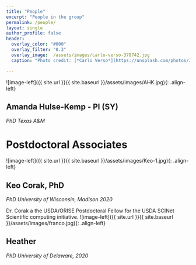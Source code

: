 ```yaml
---
title: "People"
excerpt: "People in the group"
permalink: /people/
layout: single
author_profile: false
header:
  overlay_color: "#000"
  overlay_filter: "0.3"
  overlay_image:  /assets/images/carlo-verso-378742.jpg
  caption: "Photo credit: [*Carlo Verso*](https://unsplash.com/photos/Jc-4LqyuSno)"

---
```



![image-left]({{ site.url }}{{ site.baseurl }}/assets/images/AHK.jpg){: .align-left}
## Amanda Hulse-Kemp - PI (SY)
_PhD Texas A&M_

# Postdoctoral Associates

![image-left]({{ site.url }}{{ site.baseurl }}/assets/images/Keo-1.jpg){: .align-left}
## Keo Corak, PhD
_PhD University of Wisconsin, Madison  2020_

Dr. Corak a the USDA/ORISE Postdoctoral Fellow for the USDA  SCINet Scientific
computing initiative. 
![image-left]({{ site.url }}{{ site.baseurl }}/assets/images/franco.jpg){: .align-left}

## Heather
_PhD University of Delaware, 2020_



